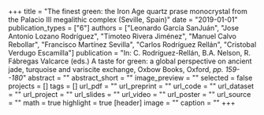 +++
title = "The finest green: the Iron Age quartz prase monocrystal from the Palacio III megalithic complex (Seville, Spain)"
date = "2019-01-01"
publication_types = ["6"]
authors = ["Leonardo García SanJuán", "Jose Antonio Lozano Rodríguez", "Timoteo Rivera Jiménez", "Manuel Calvo Rebollar", "Francisco Martínez Sevilla", "Carlos Rodríguez Rellán", "Cristobal Verdugo Escamilla"]
publication = "In: C. Rodríguez-Rellán, B.A. Nelson, R. Fábregas Valcarce (eds.) A taste for green: a global perspective on ancient jade, turquoise and variscite exchange, Oxbow Books, Oxford, _pp. 159--180_"
abstract = ""
abstract_short = ""
image_preview = ""
selected = false
projects = []
tags = []
url_pdf = ""
url_preprint = ""
url_code = ""
url_dataset = ""
url_project = ""
url_slides = ""
url_video = ""
url_poster = ""
url_source = ""
math = true
highlight = true
[header]
image = ""
caption = ""
+++
